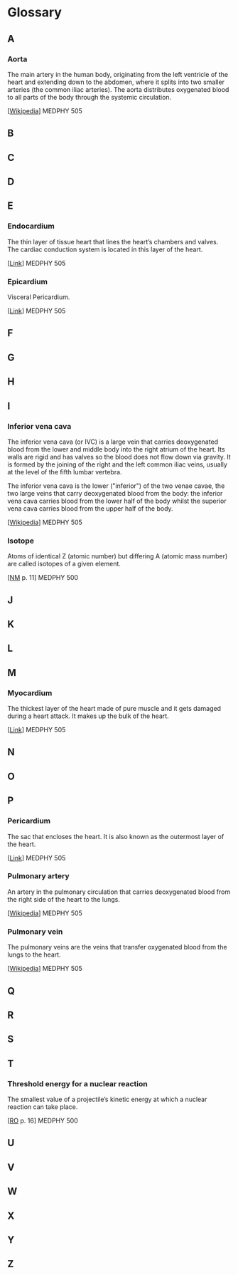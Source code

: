 # Glossary

## A
### Aorta
The main artery in the human body, originating from the left ventricle of the heart and extending down to the abdomen, where it splits into two smaller arteries (the common iliac arteries). The aorta distributes oxygenated blood to all parts of the body through the systemic circulation.

[<a href = https://en.wikipedia.org/wiki/Aorta>Wikipedia</a>] MEDPHY 505
## B
## C
## D
## E
### Endocardium
The thin layer of tissue heart that lines the heart’s chambers and valves. The cardiac conduction system is located in this layer of the heart.

[<a href = https://florida.theorangegrove.org/og/file/2d684c74-16c7-54be-f3cf-1a380b19e4d1/1/bbtraining.zip/instructional_design/12Leads/05.htm>Link</a>] MEDPHY 505
### Epicardium
Visceral Pericardium.

[<a href = https://florida.theorangegrove.org/og/file/2d684c74-16c7-54be-f3cf-1a380b19e4d1/1/bbtraining.zip/instructional_design/12Leads/05.htm>Link</a>] MEDPHY 505
## F
## G
## H
## I
### Inferior vena cava
The inferior vena cava (or IVC) is a large vein that carries deoxygenated blood from the lower and middle body into the right atrium of the heart. Its walls are rigid and has valves so the blood does not flow down via gravity. It is formed by the joining of the right and the left common iliac veins, usually at the level of the fifth lumbar vertebra.

The inferior vena cava is the lower ("inferior") of the two venae cavae, the two large veins that carry deoxygenated blood from the body: the inferior vena cava carries blood from the lower half of the body whilst the superior vena cava carries blood from the upper half of the body.

[<a href = https://en.wikipedia.org/wiki/Inferior_vena_cava>Wikipedia</a>] MEDPHY 505

### Isotope
Atoms of identical Z (atomic number) but differing A (atomic mass number) are called isotopes of a given element. 

[<a href = https://www-pub.iaea.org/MTCD/Publications/PDF/Pub1617web-1294055.pdf>NM</a> p. 11] MEDPHY 500
## J
## K
## L
## M
### Myocardium
The thickest layer of the heart made of pure muscle and it gets damaged during a heart attack. It makes up the bulk of the heart.

[<a href = https://florida.theorangegrove.org/og/file/2d684c74-16c7-54be-f3cf-1a380b19e4d1/1/bbtraining.zip/instructional_design/12Leads/05.htm>Link</a>] MEDPHY 505
## N
## O
## P
### Pericardium
The sac that encloses the heart. It is also known as the outermost layer of the heart.

[<a href = https://florida.theorangegrove.org/og/file/2d684c74-16c7-54be-f3cf-1a380b19e4d1/1/bbtraining.zip/instructional_design/12Leads/05.htm>Link</a>] MEDPHY 505
### Pulmonary artery
An artery in the pulmonary circulation that carries deoxygenated blood from the right side of the heart to the lungs.

[<a href = https://en.wikipedia.org/wiki/Pulmonary_artery>Wikipedia</a>] MEDPHY 505
### Pulmonary vein
The pulmonary veins are the veins that transfer oxygenated blood from the lungs to the heart. 

[<a href = https://en.wikipedia.org/wiki/Pulmonary_vein>Wikipedia</a>] MEDPHY 505
## Q
## R
## S
## T
### Threshold energy for a nuclear reaction 
The smallest value of a projectile’s kinetic energy at which a nuclear reaction can take place. 

[<a href = https://www-pub.iaea.org/mtcd/publications/pdf/pub1196_web.pdf>RO</a> p. 16] MEDPHY 500
## U
## V
## W
## X
## Y
## Z
